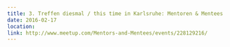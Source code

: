 ```yaml
---
title: 3. Treffen diesmal / this time in Karlsruhe: Mentoren & Mentees
date: 2016-02-17
location: 
link: http://www.meetup.com/Mentors-and-Mentees/events/228129216/
---
```

